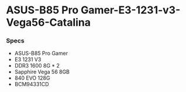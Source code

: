 # ASUS-B85 Pro Gamer-E3-1231-v3-Vega56-Catalina

### Specs

- ASUS-B85 Pro Gamer
- E3 1231 V3
- DDR3 1600 8G * 2
- Sapphire Vega 56 8GB
- 840 EVO 128G
- BCM94331CD 